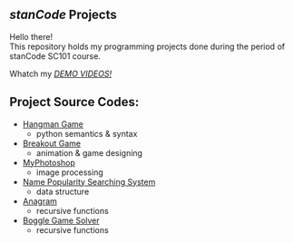 ## *stanCode* Projects
Hello there!\
This repository holds my programming projects done during the period of stanCode SC101 course.

Whatch my *[DEMO VIDEOS!](https://www.youtube.com/playlist?list=PLHwovxHsm7_XRbnVa0nUUYoUgxnwU7dnb)*

## Project Source Codes:
* [Hangman Game](https://github.com/ShihHsuanLin/MystanCodeProjects/tree/main/stanCode_Projects/hangman_game)
  * python semantics & syntax
* [Breakout Game](https://github.com/ShihHsuanLin/MystanCodeProjects/tree/main/stanCode_Projects/break_out_game)
  * animation & game designing
* [MyPhotoshop](https://github.com/ShihHsuanLin/MystanCodeProjects/tree/main/stanCode_Projects/my_photoshop)
  * image processing
* [Name Popularity Searching System](https://github.com/ShihHsuanLin/MystanCodeProjects/tree/main/stanCode_Projects/name_searching_system)
  * data structure
* [Anagram](https://github.com/ShihHsuanLin/MystanCodeProjects/tree/main/stanCode_Projects/anagram)
  * recursive functions
* [Boggle Game Solver](https://github.com/ShihHsuanLin/MystanCodeProjects/tree/main/stanCode_Projects/boggle_game_solver)
  * recursive functions
